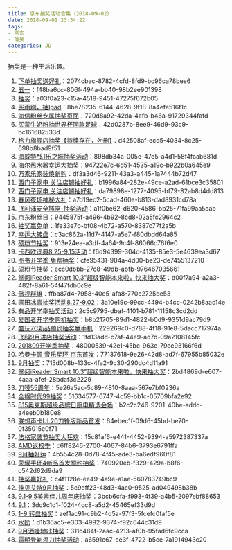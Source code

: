```yaml
---
title: 京东抽奖活动合集（2018-09-02）
date: 2018-09-01 23:34:22
tags:
- 京东
- 抽奖
categories: JD
---
```

抽奖是一种生活乐趣。
<!--more-->
1. [下单抽奖送好礼](https://sale.jd.com/act/CNG3trYx27yEX.html)：2074cbac-8782-4cfd-8fd9-bc96ca78bee6
2. [五一](https://sale.jd.com/act/N4gL8sZJXe.html)：f48ba6cc-806f-494a-bb40-98b2ee901398
3. [抽奖](https://sale.jd.com/act/dtToP3gx7OCBKD.html)：a03f0a23-c15a-4518-9451-47275f672b05
4. [买雨刷，抽Ipad](https://sale.jd.com/act/svlrndtxmo416.html)：8be78235-6144-4628-9f18-8a4efe516f1c
5. [海信粉丝专属抽奖页面](https://sale.jd.com/act/4toMzG5jeX2CZwuv.html)：720d8a92-42da-4afb-b46a-91729344fafd
6. [买蒙牛奶粉抽世界杯同款足球](https://sale.jd.com/act/UGbprCcw0m.html)：42d0287b-8ee9-46d9-93c9-bc161682533d
7. [格力旗舰店抽奖【持续存在，勿删】](https://sale.jd.com/act/sxY35ojWkC.html)：d42508af-ecd5-4034-8c25-698b8bad9f51
8. [海威特*幻乐之城抽奖活动](https://sale.jd.com/act/NrmetHp2Fi4L.html)：898db34a-005e-47e5-a4d1-58f4faab681d
9. [海尔热水器幸运大抽奖](https://sale.jd.com/act/cXIprbGntixYU1.html)：94722e7c-6d51-4535-a19c-b922b0a645e9
10. [万家乐家装焕新购](https://sale.jd.com/act/MoBTnsbrWtHXAF.html)：df3a3d46-9211-43a3-a445-1a7444b72d47
11. [西门子家电   关注店铺抽好礼](https://sale.jd.com/act/WqFkmJcIODt1oEs.html)：b1996a84-282e-49ce-a2ad-61bce3c35801
12. [西门子家电   关注店铺抽好礼](https://sale.jd.com/act/WqFkmJcIODt1oEs.html)：da79898e-1277-4095-bf79-82ab8d4dd813
13. [春风夜场神秘大礼](https://sale.jd.com/act/WNJk1Dbv2jwTz.html)：a7d19ec2-5cad-460e-b813-dad8931cd78a
14. [飞利浦安全插座-抽奖活动](https://sale.jd.com/act/SgbzeFq5Zd.html)：a1f0be62-d620-4586-bb25-71fa99aa5cab
15. [京东粉丝日](https://sale.jd.com/act/dICmVvB6kNT3.html)：9445875f-a496-4b92-8cd8-02a5fc2964c2
16. [抽奖赢免单](https://sale.jd.com/act/LO1UNTyC4tdl7I.html)：1fe33e7b-bf08-4b72-a570-8387c77f2a5b
17. [幸运大转盘](https://sale.jd.com/act/Oe7saK48cz.html)：c3ac862a-11d7-4147-a5e7-f80dbdd64a85
18. [硕粉节抽奖](https://sale.jd.com/act/kJicuOsRElDN6m3.html)：913e24ea-a3df-4a64-9c4f-86066c76f6e0
19. [卡西欧词典8.25-9.15活动](https://sale.jd.com/act/I8yzs1KVJX0a.html)：f6d94399-304c-4135-85e3-5e4639ea3d67
20. [图书开学季 免费抽奖](https://sale.jd.com/act/d3jQcOWlPDB.html)：cfe95431-904a-4d00-be23-de7455137210
21. [硕粉节抽奖](https://sale.jd.com/act/JTmfnGsKtq.html)：ecc0dbbb-27c8-49db-abfb-976467035661
22. [掌阅iReader Smart 10.3&quot;超级智能本来啦，快来抽大奖](https://sale.jd.com/act/tvwh8kVW6SqnFZT.html)：d00f7a94-a2a3-482f-8a61-54f47fdb0c9e
23. [傲视群雄](https://sale.jd.com/act/iXaKv1c3ejQ.html)：ffba87d4-7958-40e5-afa8-770c2725be53
24. [圃田冰青抽奖活动8.27-9.02](https://sale.jd.com/act/GNsI2WwlnmPE.html)：3a10e19c-99cc-4494-b4cc-0242b8aac14e
25. [有品开学季抽奖活动](https://sale.jd.com/act/SPEwQtUTW6nqp.html)：2c5c9795-dbaf-4101-b781-11158c3cd2dd
26. [爱国者开学季购机抽奖](https://sale.jd.com/act/5OY01Tq3fA8.html)：b8b21705-89d1-4822-b0d9-9351d9ac79d9
27. [酷玩7C新品预约抽奖赢手机](https://sale.jd.com/act/ey78Jm4g5ER.html)：229269c0-d788-4f18-91e8-5dacc717974a
28. [飞科9月进店抽奖活动](https://sale.jd.com/act/sVzvBGkcQH4t6RIF.html)：1fd13add-c7af-44e9-ad7d-09a2108145fc
29. [201809开学季抽奖](https://sale.jd.com/act/i2XRxaZenLTC.html)：48000539-42e1-45bc-963e-79ce93166f6d
30. [哈曼卡顿 音乐星环 京东首发](https://sale.jd.com/act/MerdCaYitNOL86vp.html)：77137618-9e26-42d8-ad7f-67955b85032e
31. [9月抽奖](https://sale.jd.com/act/ghRVpNqHc8P4sjST.html)：715d008b-133c-4fa2-9c30-290dc4d11a91
32. [掌阅iReader Smart 10.3&quot;超级智能本来啦，快来抽大奖](https://sale.jd.com/act/filPCaZFWJuk.html)：2bd4869d-e607-4aaa-afef-28bdaf3c2229
33. [刀唛55周年](https://sale.jd.com/act/ny1TXsBoV0RMZtWO.html)：5e26a5ac-5c89-4810-8aaa-567e7bf0236a
34. [全棉时代99抽奖](https://sale.jd.com/act/k4Bo6fShRiIL.html)：51634577-6747-4c59-bb1c-05709bfa2e92
35. [815奥克斯超级品牌日厨电精选会场](https://sale.jd.com/act/Qxsp0raHgRb.html)：b2c2c246-9201-40be-addc-a4eeb0b180e8
36. [联想声卡UL20刀锋版新品首发](https://sale.jd.com/act/aJTpA371fRS.html)：64ebec1f-09d6-45bd-be70-0f35015e0f71
37. [法格家装节抽奖大狂欢](https://sale.jd.com/act/7chvfJ3XKNFxMTL.html)：15c81af6-e441-4452-9394-a5972387337a
38. [AMD返校季](https://sale.jd.com/act/6ONTia1K7bLDhFw0.html)：c6ff8246-2700-4067-84b6-3793e6791ffa
39. [9月抽好运](https://sale.jd.com/act/oMeBjgbZqW.html)：4b554c28-0d78-4f45-ade3-ba6edf960f81
40. [荣耀手环4新品首发预约抽奖](https://sale.jd.com/act/OPlsGf1MV6RJW.html)：740920eb-f329-429a-b8f6-c542d62d9da9
41. [抽奖赢好礼](https://sale.jd.com/act/h2FV84rMjU0xuY.html)：c4f1128e-ee49-4a9e-a1ae-560783749bc9
42. [佳贝艾特9月抽奖](https://sale.jd.com/act/KxyLPzScgJo.html)：5c9eff23-48d3-4ac0-9525-ad049498b38b
43. [9.1-9.5美素佳儿周年庆抽奖](https://sale.jd.com/act/vhJOrkWsI2FR.html)：3bcb6cfa-f993-4f39-a4b5-2097ebf88653
44. [9.1](https://sale.jd.com/act/oRg8wMfiEOkjUJ.html)：3dc9c1d1-f024-4cc8-a5d2-45465ef33d9d
45. [1-9  转盘抽奖](https://sale.jd.com/act/HdOuJ7a2bPZYG.html)：aef1ac91-c9b2-4d5a-97f3-5fcefc0faf5e
46. [水奶](https://sale.jd.com/act/8NKiSd4ojnA.html)：d1b36ac5-e303-4992-9374-f92c644c31d9
47. [9月洒哇地咔抽奖](https://sale.jd.com/act/LWU81XPmkgQ0.html)：311c484f-2aac-4213-af0b-95fad6fc9cca
48. [雷明登剃须刀抽奖活动](https://sale.jd.com/act/1yl4ucBvPAZ.html)：a6591c67-ce3f-4722-b5ce-7a1914943c20
